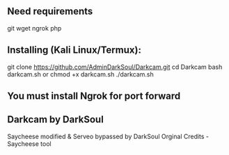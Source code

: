 ## Need requirements
git
wget
ngrok
php

## Installing (Kali Linux/Termux):

git clone https://github.com/AdminDarkSoul/Darkcam.git
cd Darkcam
bash darkcam.sh
or
chmod +x darkcam.sh
./darkcam.sh

## You must install Ngrok for port forward
## Darkcam by DarkSoul

Saycheese modified & Serveo bypassed by DarkSoul
Orginal Credits - Saycheese tool
